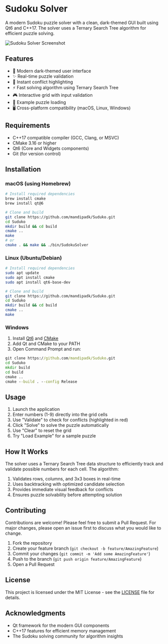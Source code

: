 # Sudoku Solver

A modern Sudoku puzzle solver with a clean, dark-themed GUI built using Qt6 and C++17. The solver uses a Ternary Search Tree algorithm for efficient puzzle solving.

![Sudoku Solver Screenshot](screenshots/app.png)

## Features

- 🎨 Modern dark-themed user interface
- ✨ Real-time puzzle validation
- 🚨 Instant conflict highlighting
- ⚡️ Fast solving algorithm using Ternary Search Tree
- 🎮 Interactive grid with input validation
- 🎯 Example puzzle loading
- 🖥️ Cross-platform compatibility (macOS, Linux, Windows)

## Requirements

- C++17 compatible compiler (GCC, Clang, or MSVC)
- CMake 3.16 or higher
- Qt6 (Core and Widgets components)
- Git (for version control)

## Installation

### macOS (using Homebrew)

```bash
# Install required dependencies
brew install cmake
brew install qt@6

# Clone and build
git clone https://github.com/mandipadk/Suduko.git
cd Suduko
mkdir build && cd build
cmake ..
make
# or
cmake . && make && ./bin/SudokuSolver
```

### Linux (Ubuntu/Debian)

```bash
# Install required dependencies
sudo apt update
sudo apt install cmake
sudo apt install qt6-base-dev

# Clone and build
git clone https://github.com/mandipadk/Suduko.git
cd Suduko
mkdir build && cd build
cmake ..
make
```

### Windows

1. Install [Qt6](https://www.qt.io/download) and [CMake](https://cmake.org/download/)
2. Add Qt and CMake to your PATH
3. Open Command Prompt and run:

```cmd
git clone https://github.com/mandipadk/Suduko.git
cd Suduko
mkdir build
cd build
cmake ..
cmake --build . --config Release
```

## Usage

1. Launch the application
2. Enter numbers (1-9) directly into the grid cells
3. Use "Validate" to check for conflicts (highlighted in red)
4. Click "Solve" to solve the puzzle automatically
5. Use "Clear" to reset the grid
6. Try "Load Example" for a sample puzzle

## How It Works

The solver uses a Ternary Search Tree data structure to efficiently track and validate possible numbers for each cell. The algorithm:

1. Validates rows, columns, and 3x3 boxes in real-time
2. Uses backtracking with optimized candidate selection
3. Provides immediate visual feedback for conflicts
4. Ensures puzzle solvability before attempting solution

## Contributing

Contributions are welcome! Please feel free to submit a Pull Request. For major changes, please open an issue first to discuss what you would like to change.

1. Fork the repository
2. Create your feature branch (`git checkout -b feature/AmazingFeature`)
3. Commit your changes (`git commit -m 'Add some AmazingFeature'`)
4. Push to the branch (`git push origin feature/AmazingFeature`)
5. Open a Pull Request

## License

This project is licensed under the MIT License - see the [LICENSE](LICENSE) file for details.

## Acknowledgments

- Qt framework for the modern GUI components
- C++17 features for efficient memory management
- The Sudoku solving community for algorithm insights